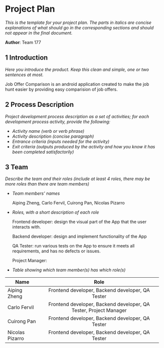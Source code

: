# Project Plan

*This is the template for your project plan. The parts in italics are concise explanations of what should go in the corresponding sections and should not appear in the final document.*

**Author**: Team 177

## 1 Introduction

*Here you introduce the product. Keep this  clean and simple, one or two sentences at most.*

Job Offer Comparison is an android application created to make the job hunt easier by providing easy comparision of job offers.

## 2 Process Description

*Project development process description as a set of activities; for each development process activity, provide the following:*

- *Activity name (verb or verb phrase)*
- *Activity description (concise paragraph)*
- *Entrance criteria (inputs needed for the activity)*
- *Exit criteria (outputs produced by the activity and how you know it has been completed satisfactorily)*

## 3 Team

*Describe the team and their roles (include at least 4 roles, there may be more roles than there are team members)*

- *Team members' names*

  Aiping Zheng, Carlo Fervil, Cuirong Pan, Nicolas Pizarro


- *Roles, with a short description of each role*

  Frontend developer: design the visual part of the App that the user interacts with.
  
  Backend developer:  design and implement functionality of the App
  
  QA Tester: run various tests on the App to ensure it meets all requirements, and has no defects or issues.
  
  Project Manager:

- *Table showing which team member(s) has which role(s)*


| 	Name 	  | Role |
| --------------- |:----:|
| Aiping Zheng 	  | Frontend developer, Backend developer, QA Tester | 
| Carlo Fervil	  | Frontend developer, Backend developer, QA Tester, Project Manager |  
| Cuirong Pan	  | Frontend developer, Backend developer, QA Tester |   
| Nicolas Pizarro | Frontend developer, Backend developer, QA Tester | 
